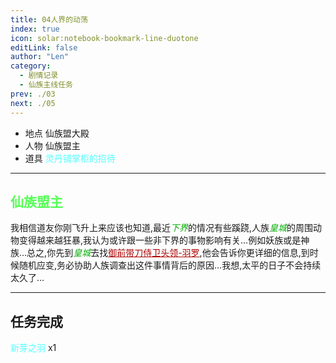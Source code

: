 ```yaml
---
title: 04人界的动荡
index: true
icon: solar:notebook-bookmark-line-duotone
editLink: false
author: "Len"
category:
  - 剧情记录
  - 仙族主线任务
prev: ./03
next: ./05
---
```


- 地点 仙族盟大殿
- 人物 仙族盟主
- 道具 <span style="color: #55FFFF;">灵丹铺掌柜的招待</span>

------

## <span style="color:#55FF55;font-weight:bold;">仙族盟主</span>

我相信道友你刚飞升上来应该也知道,最近<span style="color: #00AA00;"><span style="font-style: italic;">下界</span></span>的情况有些蹊跷,人族<span style="color: #00AA00;"><span style="font-style: italic;">皇城</span></span>的周围动物变得越来越狂暴,我认为或许跟一些非下界的事物影响有关…例如妖族或是神族…总之,你先到<span style="color: #00AA00;"><span style="font-style: italic;">皇城</span></span>去找<span style="color: #AA0000;"><span style="text-decoration: underline;">御前带刀侍卫头领-羽罗</span></span>,他会告诉你更详细的信息,到时候随机应变,务必协助人族调查出这件事情背后的原因…我想,太平的日子不会持续太久了…

------

## 任务完成

<span style="color: #55FFFF;">新芽之羽</span> x1

